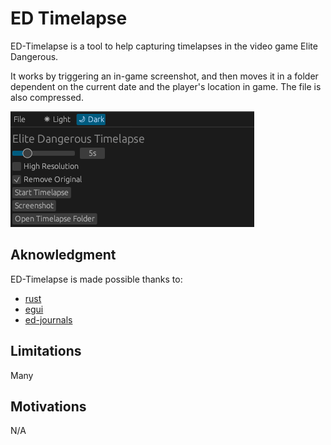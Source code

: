 # ED Timelapse

ED-Timelapse is a tool to help capturing timelapses in the video game Elite Dangerous.

It works by triggering an in-game screenshot, and then moves it in a folder dependent on the current
date and the player's location in game. The file is also compressed.

![demo](ed-timelapse.gif)

## Aknowledgment

ED-Timelapse is made possible thanks to:

- [rust](https://www.rust-lang.org)
- [egui](https://egui.rs)
- [ed-journals](https://github.com/rster2002/ed-journals)

## Limitations

Many

## Motivations

N/A
